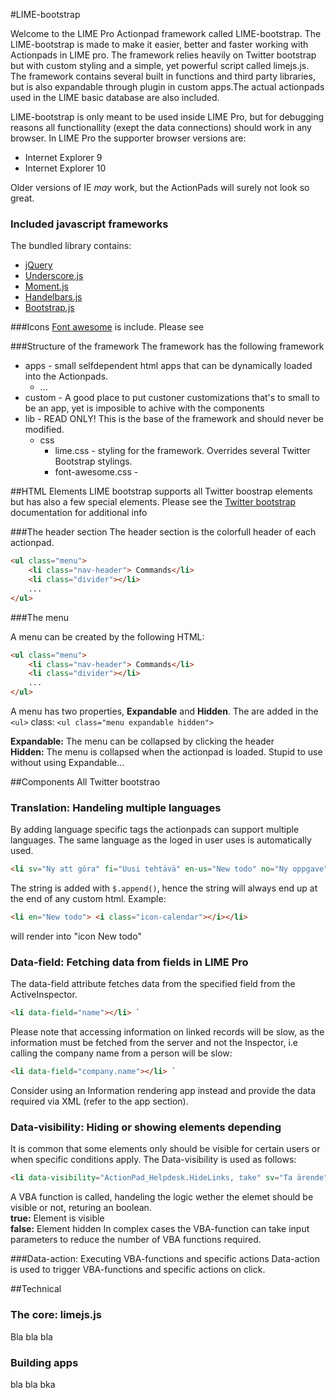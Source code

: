 #LIME-bootstrap

Welcome to the LIME Pro Actionpad framework called LIME-bootstrap. 
The LIME-bootstrap is made to make it easier, better and faster working with Actionpads in LIME pro. The framework relies heavily on Twitter 
bootstrap but with custom styling and a simple, yet powerful script called limejs.js. The framework contains several built in functions and third 
party libraries, but is also expandable through plugin in custom apps.The actual actionpads used in the LIME basic database are also included.  

LIME-bootstrap is only meant to be used inside LIME Pro, but for debugging reasons all functionallity (exept the data connections) should work in any browser. In LIME Pro the supporter browser versions are:

*	Internet Explorer 9
*	Internet Explorer 10

Older versions of IE _may_ work, but the ActionPads will surely not look so great. 

### Included javascript frameworks
The bundled library contains:

*	[jQuery](http://jquery.com)
*	[Underscore.js](http://underscorejs.org)
*	[Moment.js](http://momentjs.com)
*	[Handelbars.js](http://handlebarsjs.com)
*	[Bootstrap.js](http://getbootstrap.com)

###Icons
[Font awesome](http://fortawesome.github.io/Font-Awesome/) is include. Please see 

###Structure of the framework
The framework has the following framework

*	apps - small selfdependent html apps that can be dynamically loaded into the Actionpads.
	*	...
*	custom - A good place to put custoner customizations that's to small to be an app, yet is imposible to achive with the components
*	lib - READ ONLY! This is the base of the framework and should never be modified.
	*	css
		*	lime.css - styling for the framework. Overrides several Twitter Bootstrap stylings.
		*	font-awesome.css - 


##HTML Elements
LIME bootstrap supports all Twitter boostrap elements but has also a few special elements. Please see the [Twitter bootstrap](http://getbootstrap.com/components/) documentation for additional info

###The header section
The header section is the colorfull header of each actionpad.
```html
<ul class="menu">
	<li class="nav-header"> Commands</li>
    <li class="divider"></li>
	...
</ul>
```

###The menu

A menu can be created by the following HTML: 

```html
<ul class="menu">
	<li class="nav-header"> Commands</li>
    <li class="divider"></li>
	...
</ul>
```

A menu has two properties, __Expandable__ and __Hidden__. The are added in the `<ul>` class:
`<ul class="menu expandable hidden">`	
	

__Expandable:__ The menu can be collapsed by clicking the header   
__Hidden:__ The menu is collapsed when the actionpad is loaded. Stupid to use without using Expandable...


##Components
All Twitter bootstrao

### Translation: Handeling multiple languages
By adding language specific tags the actionpads can support multiple languages. The same language as the loged in user uses is automatically used.

```html
<li sv="Ny att göra" fi="Uusi tehtävä" en-us="New todo" no="Ny oppgave" title-no="Ny oppgave" title-fi="Uusi tehtävä" title-sv="Ny att göra uppgift"  title-en-us="New todo" data-action="ActionPadTools.NewInspectorFromInspector, todo"></li>
```

The string is added with `$.append()`, hence the string will always end up at the end of any custom html. Example:

```html
<li en="New todo"> <i class="icon-calendar"></i></li>
```
will render into "icon New todo" 


### Data-field: Fetching data from fields in LIME Pro
The data-field attribute fetches data from the specified field from the ActiveInspector.

```html
<li data-field="name"></li> `
```

Please note that accessing information on linked records will be slow, as the information must be fetched from the server and not the Inspector, i.e calling the company name from a person will be slow:

```html
<li data-field="company.name"></li> `
```
Consider using an Information rendering app instead and provide the data required via XML (refer to the app section).

### Data-visibility: Hiding or showing elements depending
It is common that some elements only should be visible for certain users or when specific conditions apply. The Data-visibility is used as follows:

```html
<li data-visibility="ActionPad_Helpdesk.HideLinks, take" sv="Ta ärende" fi="Ota tehtäväksi" title-fi="Ota tehtäväksi" en-us="Take case" no="Ta saken" title-no"Ta saken" title-sv="Ta ärende" title-en-us="Take Case" data-action="ActionPad_Helpdesk.Take" > <i class="icon-rocket"></i></li>
```

A VBA function is called, handeling the logic wether the elemet should be visible or not, returing an boolean.   
__true:__ Element is visible   
__false:__ Element hidden
In complex cases the VBA-function can take input parameters to reduce the number of VBA functions required. 

###Data-action: Executing VBA-functions and specific actions
Data-action is used to trigger VBA-functions and specific actions on click.
 

##Technical
### The core: limejs.js
Bla bla bla

### Building apps
bla bla bka
